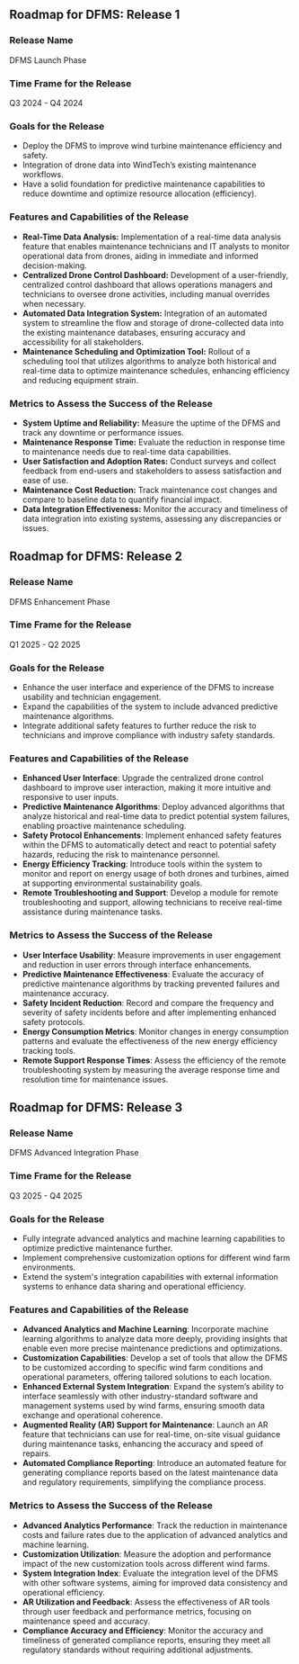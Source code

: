 ## Roadmap for DFMS: Release 1

### Release Name
DFMS Launch Phase

### Time Frame for the Release
 Q3 2024 - Q4 2024

### Goals for the Release
- Deploy the DFMS to improve wind turbine maintenance efficiency and safety.
- Integration of drone data into WindTech’s existing maintenance workflows.
- Have a solid foundation for predictive maintenance capabilities to reduce downtime and optimize resource allocation (efficiency).

### Features and Capabilities of the Release
- **Real-Time Data Analysis:** Implementation of a real-time data analysis feature that enables maintenance technicians and IT analysts to monitor operational data from drones, aiding in immediate and informed decision-making.
- **Centralized Drone Control Dashboard:** Development of a user-friendly, centralized control dashboard that allows operations managers and technicians to oversee drone activities, including manual overrides when necessary.
- **Automated Data Integration System:** Integration of an automated system to streamline the flow and storage of drone-collected data into the existing maintenance databases, ensuring accuracy and accessibility for all stakeholders.
- **Maintenance Scheduling and Optimization Tool:** Rollout of a scheduling tool that utilizes algorithms to analyze both historical and real-time data to optimize maintenance schedules, enhancing efficiency and reducing equipment strain.

### Metrics to Assess the Success of the Release
- **System Uptime and Reliability:** Measure the uptime of the DFMS and track any downtime or performance issues.
- **Maintenance Response Time:** Evaluate the reduction in response time to maintenance needs due to real-time data capabilities.
- **User Satisfaction and Adoption Rates:** Conduct surveys and collect feedback from end-users and stakeholders to assess satisfaction and ease of use.
- **Maintenance Cost Reduction:** Track maintenance cost changes and compare to baseline data to quantify financial impact.
- **Data Integration Effectiveness:** Monitor the accuracy and timeliness of data integration into existing systems, assessing any discrepancies or issues.

## Roadmap for DFMS: Release 2

### Release Name
DFMS Enhancement Phase

### Time Frame for the Release
Q1 2025 - Q2 2025

### Goals for the Release
- Enhance the user interface and experience of the DFMS to increase usability and technician engagement.
- Expand the capabilities of the system to include advanced predictive maintenance algorithms.
- Integrate additional safety features to further reduce the risk to technicians and improve compliance with industry safety standards.

### Features and Capabilities of the Release
- **Enhanced User Interface**: Upgrade the centralized drone control dashboard to improve user interaction, making it more intuitive and responsive to user inputs.
- **Predictive Maintenance Algorithms**: Deploy advanced algorithms that analyze historical and real-time data to predict potential system failures, enabling proactive maintenance scheduling.
- **Safety Protocol Enhancements**: Implement enhanced safety features within the DFMS to automatically detect and react to potential safety hazards, reducing the risk to maintenance personnel.
- **Energy Efficiency Tracking**: Introduce tools within the system to monitor and report on energy usage of both drones and turbines, aimed at supporting environmental sustainability goals.
- **Remote Troubleshooting and Support**: Develop a module for remote troubleshooting and support, allowing technicians to receive real-time assistance during maintenance tasks.

### Metrics to Assess the Success of the Release
- **User Interface Usability**: Measure improvements in user engagement and reduction in user errors through interface enhancements.
- **Predictive Maintenance Effectiveness**: Evaluate the accuracy of predictive maintenance algorithms by tracking prevented failures and maintenance accuracy.
- **Safety Incident Reduction**: Record and compare the frequency and severity of safety incidents before and after implementing enhanced safety protocols.
- **Energy Consumption Metrics**: Monitor changes in energy consumption patterns and evaluate the effectiveness of the new energy efficiency tracking tools.
- **Remote Support Response Times**: Assess the efficiency of the remote troubleshooting system by measuring the average response time and resolution time for maintenance issues.

## Roadmap for DFMS: Release 3

### Release Name
DFMS Advanced Integration Phase

### Time Frame for the Release
Q3 2025 - Q4 2025

### Goals for the Release
- Fully integrate advanced analytics and machine learning capabilities to optimize predictive maintenance further.
- Implement comprehensive customization options for different wind farm environments.
- Extend the system's integration capabilities with external information systems to enhance data sharing and operational efficiency.

### Features and Capabilities of the Release
- **Advanced Analytics and Machine Learning**: Incorporate machine learning algorithms to analyze data more deeply, providing insights that enable even more precise maintenance predictions and optimizations.
- **Customization Capabilities**: Develop a set of tools that allow the DFMS to be customized according to specific wind farm conditions and operational parameters, offering tailored solutions to each location.
- **Enhanced External System Integration**: Expand the system’s ability to interface seamlessly with other industry-standard software and management systems used by wind farms, ensuring smooth data exchange and operational coherence.
- **Augmented Reality (AR) Support for Maintenance**: Launch an AR feature that technicians can use for real-time, on-site visual guidance during maintenance tasks, enhancing the accuracy and speed of repairs.
- **Automated Compliance Reporting**: Introduce an automated feature for generating compliance reports based on the latest maintenance data and regulatory requirements, simplifying the compliance process.

### Metrics to Assess the Success of the Release
- **Advanced Analytics Performance**: Track the reduction in maintenance costs and failure rates due to the application of advanced analytics and machine learning.
- **Customization Utilization**: Measure the adoption and performance impact of the new customization tools across different wind farms.
- **System Integration Index**: Evaluate the integration level of the DFMS with other software systems, aiming for improved data consistency and operational efficiency.
- **AR Utilization and Feedback**: Assess the effectiveness of AR tools through user feedback and performance metrics, focusing on maintenance speed and accuracy.
- **Compliance Accuracy and Efficiency**: Monitor the accuracy and timeliness of generated compliance reports, ensuring they meet all regulatory standards without requiring additional adjustments.

